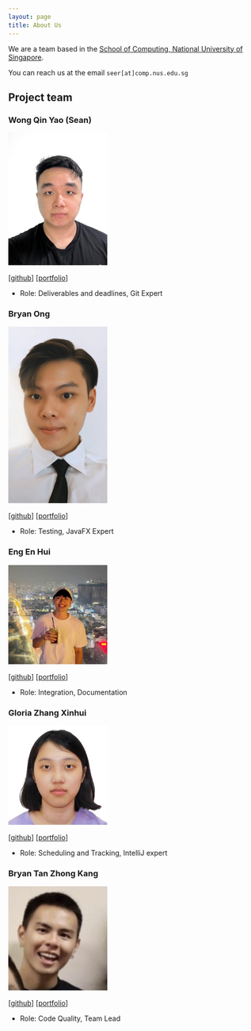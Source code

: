```yaml
---
layout: page
title: About Us
---
```


We are a team based in the [School of Computing, National University of Singapore](http://www.comp.nus.edu.sg).

You can reach us at the email `seer[at]comp.nus.edu.sg`

## Project team

### Wong Qin Yao (Sean)

<img src="images/extrashotlatte.png" width="200px">

[[github](https://github.com/extrashotlatte)]
[[portfolio](team/extrashotlatte.md)]

* Role: Deliverables and deadlines, Git Expert

### Bryan Ong

<img src="images/bryansendeavour.png" width="200px">

[[github](https://github.com/bryansendeavour)]
[[portfolio](team/bryansendeavour.md)]

* Role: Testing, JavaFX Expert

### Eng En Hui

<img src="images/engenhui1999.png" width="200px">

[[github](https://github.com/engenhui1999)]
[[portfolio](team/engenhui1999.md)]

* Role: Integration, Documentation

### Gloria Zhang Xinhui

<img src="images/glozxi.png" width="200px">

[[github](https://github.com/glozxi)]
[[portfolio](team/glozxi.md)]

* Role: Scheduling and Tracking, IntelliJ expert

### Bryan Tan Zhong Kang

<img src="images/eksdeeex.png" width="200px">

[[github](https://github.com/eksdeeex)]
[[portfolio](team/eksdeeex.md)]

* Role: Code Quality, Team Lead
